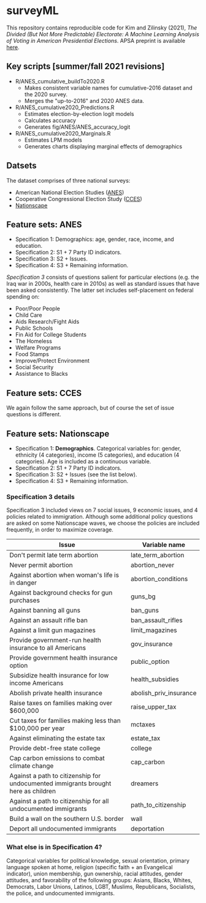 # surveyML

This repository contains reproducible code for Kim and Zilinsky (2021), *The Divided (But Not More Predictable) Electorate: A Machine Learning Analysis of Voting in American Presidential Elections*. APSA preprint is available [here](https://doi.org/10.33774/apsa-2021-45w3m).

## Key scripts [summer/fall 2021 revisions]

- R/ANES_cumulative_buildTo2020.R
  - Makes consistent variable names for cumulative-2016 dataset and the 2020 survey.
  - Merges the "up-to-2016" and 2020 ANES data.
- R/ANES_cumulative2020_Predictions.R
  - Estimates election-by-election logit models 
  - Calculates accuracy
  - Generates fig/ANES/ANES_accuracy_logit
- R/ANES_cumulative2020_Marginals.R
  - Estimates LPM models
  - Generates charts displaying marginal effects of demographics


## Datsets

The dataset comprises of three national surveys:

* American National Election Studies ([ANES](https://electionstudies.org))
* Cooperative Congressional Election Study ([CCES](https://cces.gov.harvard.edu))
* [Nationscape](https://www.voterstudygroup.org/publication/nationscape-data-set)

## Feature sets: ANES

* Specification 1: Demographics: age, gender, race, income, and education.
* Specification 2: S1 + 7 Party ID indicators.
* Specification 3: S2 + Issues.
* Specification 4: S3 + Remaining information.

*Specification 3* consists of questions salient for particular elections (e.g. the Iraq war in 2000s, health care in 2010s) as well as standard issues that have been asked consistently. The latter set includes self-placement on federal spending on: 

* Poor/Poor People
* Child Care
* Aids Research/Fight Aids
* Public Schools
* Fin Aid for College Students
* The Homeless
* Welfare Programs
* Food Stamps
* Improve/Protect Environment
* Social Security
* Assistance to Blacks

## Feature sets: CCES

We again follow the same approach, but of course the set of issue questions is different.

## Feature sets: Nationscape

* Specification 1: **Demographics**. Categorical variables for: gender, ethnicity (4 categories), income (5 categories), and education (4 categories). Age is included as a continuous variable.
* Specification 2: S1 + 7 Party ID indicators.
* Specification 3: S2 + Issues (see the list below).
* Specification 4: S3 + Remaining information.

### Specification 3 details

Specification 3 included views on 7 social issues, 9 economic issues, and 4 policies related to immigration.
Although some additional policy questions are asked on some Nationscape waves, we choose the policies are included frequently, in order to maximize coverage. 

| Issue                                                                              | Variable name          |
|------------------------------------------------------------------------------------|------------------------|
| Don't permit late term abortion                                                    | late_term_abortion     |
| Never permit abortion                                                              | abortion_never         |
| Against abortion when woman's life is in danger                                    | abortion_conditions    |
| Against background checks for gun purchases                                        | guns_bg                |
| Against banning all guns                                                           | ban_guns               |
| Against an assault rifle ban                                                       | ban_assault_rifles     |
| Against a limit gun magazines                                                      | limit_magazines        |
| Provide government-run health insurance to all Americans                           | gov_insurance          |
| Provide government health insurance option                                         | public_option          |
| Subsidize health insurance for low income Americans                                | health_subsidies       |
| Abolish private health insurance                                                   | abolish_priv_insurance |
| Raise taxes on families making over $600,000                                       | raise_upper_tax        |
| Cut taxes for families making less than $100,000 per year                          | mctaxes                |
| Against eliminating the estate tax                                                 | estate_tax             |
| Provide debt-free state college                                                    | college                |
| Cap carbon emissions to combat climate change                                      | cap_carbon             |
| Against a path to citizenship for undocumented immigrants brought here as children | dreamers               |
| Against a path to citizenship for all undocumented immigrants                      | path_to_citizenship    |
| Build a wall on the southern U.S. border                                           | wall                   |
| Deport all undocumented immigrants                                                 | deportation            |

### What else is in Specification 4?

Categorical variables for political knowledge, sexual orientation, primary language spoken at home, religion (specific faith + an Evangelical indicator), union membership, gun ownership, racial attitudes, gender attitudes, and favorability of the following groups: Asians, Blacks, Whites, Democrats, Labor Unions, Latinos, LGBT, Muslims, Republicans, Socialists, the police, and undocumented immigrants.